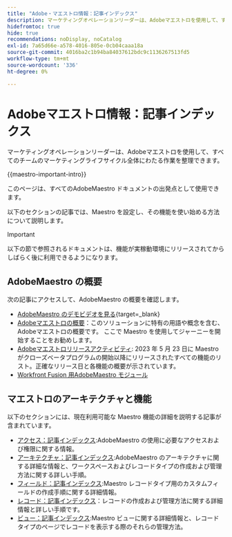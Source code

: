 ```yaml
---
title: "Adobe・マエストロ情報：記事インデックス"
description: マーケティングオペレーションリーダーは、Adobeマエストロを使用して、すべてのチームのマーケティングライフサイクル全体にわたる作業を整理できます。 この節の記事では、Maestro の設定方法と、キャンペーン管理操作の一環として Maestro の機能を使用する方法について説明します。
hidefromtoc: true
hide: true
recommendations: noDisplay, noCatalog
exl-id: 7a65d66e-a578-4016-805e-0cb04caaa18a
source-git-commit: 4016ba2c1b94ba84037612bdc9c1136267513fd5
workflow-type: tm+mt
source-wordcount: '336'
ht-degree: 0%

---
```


# Adobeマエストロ情報：記事インデックス

<!--
title: Adobe Maestro 
description: As a marketing operations leader, you can use Adobe Maestro to organize work across the marketing lifecycle for all your teams. The articles in this section describe how you can configure Maestro and how you can start using its capabilities as part of your campaign management operations. 
hidefromtoc: yes
author: Alina
feature: Work Management
role: User, Admin
hide: yes
-->

<!--update the metadata with real information when making this avilable in TOC and in the left nav-->

<!-- update the title to "Article index" when we get out of beta and we inhide this article-->

<!--remove the video at open beta or before-->

マーケティングオペレーションリーダーは、Adobeマエストロを使用して、すべてのチームのマーケティングライフサイクル全体にわたる作業を整理できます。

{{maestro-important-intro}}

このページは、すべてのAdobeMaestro ドキュメントの出発点として使用できます。

以下のセクションの記事では、Maestro を設定し、その機能を使い始める方法について説明します。

>[!IMPORTANT]
>
>以下の節で参照されるドキュメントは、機能が実稼動環境にリリースされてからしばらく後に利用できるようになります。

## AdobeMaestro の概要

次の記事にアクセスして、AdobeMaestro の概要を確認します。

<!--update the video when we have something better, especially after Open Beta - remove it-->

* [AdobeMaestro のデモビデオを見る](https://video.tv.adobe.com/v/3424253/){target=_blank}
* [Adobeマエストロの概要](maestro-overview.md)：このソリューションに特有の用語や概念を含む、Adobeマエストロの概要です。 ここで Maestro を使用してジャーニーを開始することをお勧めします。
* [Adobeマエストロリリースアクティビティ](../maestro/release-activity.md): 2023 年 5 月 23 日に Maestro がクローズベータプログラムの開始以降にリリースされたすべての機能のリスト。正確なリリース日と各機能の概要が示されています。
* [Workfront Fusion 用AdobeMaestro モジュール](/help/quicksilver/workfront-fusion/apps-and-their-modules/maestro-modules.md)

## マエストロのアーキテクチャと機能

以下のセクションには、現在利用可能な Maestro 機能の詳細を説明する記事が含まれています。

* [アクセス：記事インデックス](../maestro/access/access-information.md):AdobeMaestro の使用に必要なアクセスおよび権限に関する情報。
* [アーキテクチャ：記事インデックス](../maestro/architecture/architecture-information.md):AdobeMaestro のアーキテクチャに関する詳細な情報と、ワークスペースおよびレコードタイプの作成および管理方法に関する詳しい手順。
* [フィールド：記事インデックス](../maestro/fields/fields-information.md):Maestro レコードタイプ用のカスタムフィールドの作成手順に関する詳細情報。
* [レコード：記事インデックス](../maestro/records/records-information.md)：レコードの作成および管理方法に関する詳細情報と詳しい手順です。
* [ビュー：記事インデックス](../maestro/views/views-information.md):Maestro ビューに関する詳細情報と、レコードタイプのページでレコードを表示する際のそれらの管理方法。
